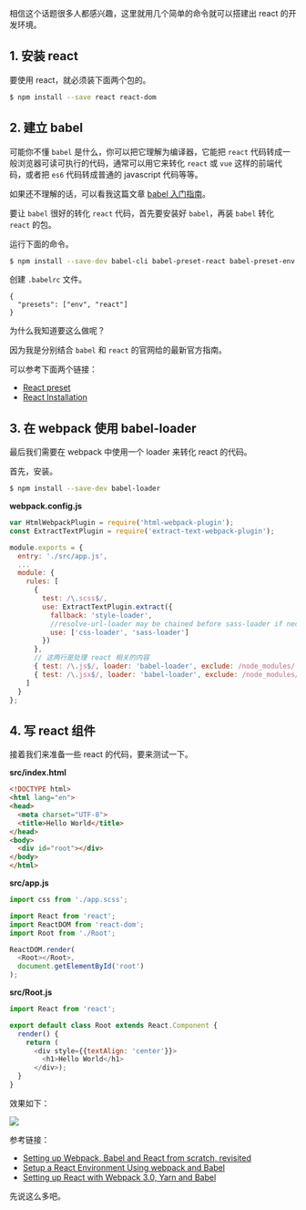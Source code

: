 相信这个话题很多人都感兴趣，这里就用几个简单的命令就可以搭建出 react 的开发环境。

## 1. 安装 react

要使用 react，就必须装下面两个包的。

``` bash
$ npm install --save react react-dom
```

## 2. 建立 babel

可能你不懂 `babel` 是什么，你可以把它理解为编译器，它能把 `react` 代码转成一般浏览器可读可执行的代码，通常可以用它来转化 `react` 或 `vue` 这样的前端代码，或者把 `es6` 代码转成普通的 javascript 代码等等。

如果还不理解的话，可以看我这篇文章 [babel 入门指南](https://www.rails365.net/articles/babel-ru-men-zhi-nan)。

要让 `babel` 很好的转化 `react` 代码，首先要安装好 `babel`，再装 `babel` 转化 `react` 的包。

运行下面的命令。

``` bash
$ npm install --save-dev babel-cli babel-preset-react babel-preset-env
```

创建 `.babelrc` 文件。

```
{
  "presets": ["env", "react"]
}
```

为什么我知道要这么做呢？

因为我是分别结合 `babel` 和 `react` 的官网给的最新官方指南。

可以参考下面两个链接：

- [React preset](https://babeljs.io/docs/plugins/preset-react/)
- [React Installation](https://reactjs.org/docs/installation.html)

## 3. 在 webpack 使用 babel-loader

最后我们需要在 webpack 中使用一个 loader 来转化 react 的代码。

首先，安装。

``` bash
$ npm install --save-dev babel-loader
```

**webpack.config.js**

``` javascript
var HtmlWebpackPlugin = require('html-webpack-plugin');
const ExtractTextPlugin = require('extract-text-webpack-plugin');

module.exports = {
  entry: './src/app.js',
  ...
  module: {
    rules: [
      {
        test: /\.scss$/,
        use: ExtractTextPlugin.extract({
          fallback: 'style-loader',
          //resolve-url-loader may be chained before sass-loader if necessary
          use: ['css-loader', 'sass-loader']
        })
      },
      // 这两行是处理 react 相关的内容
      { test: /\.js$/, loader: 'babel-loader', exclude: /node_modules/ },
      { test: /\.jsx$/, loader: 'babel-loader', exclude: /node_modules/ }
    ]
  }
};
```

## 4. 写 react 组件

接着我们来准备一些 react 的代码，要来测试一下。

**src/index.html**

``` html
<!DOCTYPE html>
<html lang="en">
<head>
  <meta charset="UTF-8">
  <title>Hello World</title>
</head>
<body>
  <div id="root"></div>
</body>
</html>
```

**src/app.js**

``` javascript
import css from './app.scss';

import React from 'react';
import ReactDOM from 'react-dom';
import Root from './Root';

ReactDOM.render(
  <Root></Root>,
  document.getElementById('root')
);
```

**src/Root.js**

``` javascript
import React from 'react';

export default class Root extends React.Component {
  render() {
    return (
      <div style={{textAlign: 'center'}}>
        <h1>Hello World</h1>
      </div>);
  }
}
```

效果如下：

![](https://rails365.oss-cn-shenzhen.aliyuncs.com/uploads/photo/image/480/2017/10c0036dbb58d4e7f45fd5fae5cc09ef.png)

参考链接：

- [Setting up Webpack, Babel and React from scratch, revisited](https://stanko.github.io/webpack-babel-react-revisited/)
- [Setup a React Environment Using webpack and Babel](https://scotch.io/tutorials/setup-a-react-environment-using-webpack-and-babel)
- [Setting up React with Webpack 3.0, Yarn and Babel](https://www.codementor.io/goodnesskay/setting-up-react-with-webpack-3-0-yarn-and-babel-9ftd5phqz)

先说这么多吧。